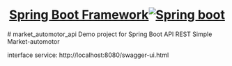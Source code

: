 <h1 align="center">
  <a href="https://start.spring.io/">
    Spring Boot Framework<img alt="Spring boot" src="https://spring.io/images/spring-logo-2022-dark-2f10e8055653ec50e693eb444291d742.svg">
  </a>
</h1>
# market_automotor_api
Demo project for Spring Boot API REST Simple Market-automotor

interface service:
http://localhost:8080/swagger-ui.html
